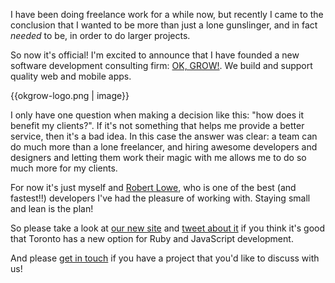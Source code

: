 I have been doing freelance work for a while now, but recently I came to the
conclusion that I wanted to be more than just a lone gunslinger, and in fact
*needed* to be, in order to do larger projects.

So now it's official! I'm excited to announce that I have founded a new
software development consulting firm: [OK, GROW!](http://okgrow.com).
We build and support quality web and mobile apps.

{{okgrow-logo.png | image}}

I only have one question when making a decision like this: "how does it benefit
my clients?". If it's not something that helps me provide a better service,
then it's a bad idea. In this case the answer was clear: a team can do much
more than a lone freelancer, and hiring awesome developers and designers and
letting them work their magic with me allows me to do so much more for my
clients.

For now it's just myself and [Robert Lowe](https://twitter.com/#!/_RobertLowe),
who is one of the best (and fastest!!) developers I've had the pleasure of
working with. Staying small and lean is the plan!

So please take a look at [our new site](http://okgrow.com) and [tweet about
it](http://twitter.com/share?url=http://okgrow.com/&text=%22OK,%20grow!%22,%20a%20new%20Ruby%20and%20JavaScript%20development%20shop%20in%20Toronto!)
if you think it's good that Toronto has a new option for Ruby and JavaScript
development.

And please [get in touch](http://okgrow.com/#contact) if you have a project
that you'd like to discuss with us!


